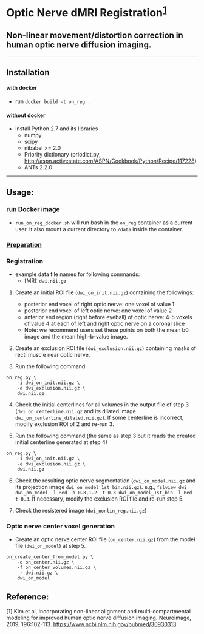# Optic Nerve dMRI Registration<sup>[1](#kim)</sup>
## Non-linear movement/distortion correction in human optic nerve diffusion imaging.

---

## Installation
#### with docker
* run `docker build -t on_reg .`

#### without docker
* install Python 2.7 and its libraries
  * numpy
  * scipy
  * nibabel >= 2.0
  * Priority dictionary (priodict.py, http://aspn.activestate.com/ASPN/Cookbook/Python/Recipe/117228)
  * ANTs 2.2.0

---

## Usage:

### run Docker image
* `run_on_reg_docker.sh` will run bash in the `on_reg` container as a current user. It also mount a current directory to `/data` inside the container.

### [Preparation](data_preparation.md)

### Registration

* example data file names for following commands:
    * fMRI: `dwi.nii.gz`

1. Create an initial ROI file (`dwi_on_init.nii.gz`) containing the followings:

    * posterior end voxel of right optic nerve: one voxel of value 1
    * posterior end voxel of left optic nerve: one voxel of value 2
    * anterior end region (right before eyeball) of optic nerve: 4-5 voxels of value 4 at each of left and right optic nerve on a coronal slice
    * Note: we recommend users set these points on both the mean b0 image and the mean high-b-value image.

2. Create an exclusion ROI file (`dwi_exclusion.nii.gz`) containing masks of recti muscle near optic nerve.

3. Run the following command
```
on_reg.py \
    -i dwi_on_init.nii.gz \
    -e dwi_exclusion.nii.gz \
    dwi.nii.gz
```
4. Check the initial centerlines for all volumes in the output file of step 3 (`dwi_on_centerline.nii.gz` and its dilated image `dwi_on_centerline_dilated.nii.gz`). If some centerline is incorrect, modify exclusion ROI of 2 and re-run 3.

5. Run the following command (the same as step 3 but it reads the created initial centerline generated at step 4)
```
on_reg.py \
    -i dwi_on_init.nii.gz \
    -e dwi_exclusion.nii.gz \
    dwi.nii.gz
```

6. Check the resulting optic nerve segmentation (`dwi_on_model.nii.gz` and its projection image `dwi_on_model_1st_bin.nii.gz`). e.g., `fslview dwi dwi_on_model -l Red -b 0.8,1.2 -t 0.3 dwi_on_model_1st_bin -l Red -t 0.3`. If necessary, modify the exclusion ROI file and re-run step 5.

7. Check the resistered image (`dwi_nonlin_reg.nii.gz`)

### Optic nerve center voxel generation

* Create an optic nerve center ROI file (`on_center.nii.gz`) from the model file (`dwi_on_model`) at step 5.

```
on_create_center_from_model.py \
    -o on_center.nii.gz \
    -f on_center_volumes.nii.gz \
    -r dwi.nii.gz \
    dwi_on_model
```

## Reference:
<a name="Kim">[1]</a> Kim et al, Incorporating non-linear alignment and multi-compartmental modeling for improved human optic nerve diffusion imaging. Neuroimage, 2019, 196:102-113. https://www.ncbi.nlm.nih.gov/pubmed/30930313

